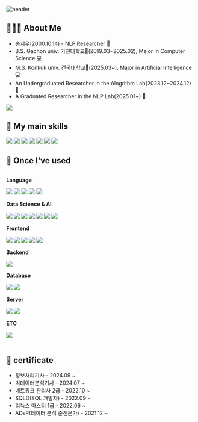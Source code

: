 ![header](https://capsule-render.vercel.app/api?type=rounded&color=timeGradient&text=Welcome%20to%20pinkmustard's%20GitHub%20👋&animation=twinkling&fontSize=40&fontAlignY=50&fontAlign=50&height=180)
## 🧑🏻‍💻 About Me
* 송지우(2000.10.14) - NLP Researcher 🤖
* B.S. Gachon univ. 가천대학교🏫(2019.03~2025.02), Major in Computer Science 💻
* M.S. Konkuk univ. 건국대학교🏫(2025.03~), Major in Artificial Intelligence 💻
* An Undergraduated Researcher in the Alogrithm Lab(2023.12~2024.12) 🔬
* A Graduated Researcher in the NLP Lab(2025.01~) 🔬
<img src="https://github-readme-stats.vercel.app/api/top-langs/?username=pinkmustard&layout=compact&theme=panda"/>

## 💪 My main skills
<div style="display:flex; flex-direction:column; align-items:flex-start;">
     <div>
          <img src="https://img.shields.io/badge/python-3776AB?style=for-the-badge&logo=python&logoColor=white">
          <img src="https://img.shields.io/badge/PyTorch-EE4C2C?style=for-the-badge&logo=PyTorch&logoColor=white"/>
          <img src="https://img.shields.io/badge/tensorflow-FF6F00?style=for-the-badge&logo=tensorflow&logoColor=white">
          <img src="https://img.shields.io/badge/keras-D00000?style=for-the-badge&logo=keras&logoColor=white">
          <img src="https://img.shields.io/badge/scikitlearn-F7931E?style=for-the-badge&logo=scikitlearn&logoColor=white">
          <img src="https://img.shields.io/badge/numpy-013243?style=for-the-badge&logo=numpy&logoColor=white">
          <img src="https://img.shields.io/badge/pandas-150458?style=for-the-badge&logo=pandas&logoColor=white"> 
     </div>
</div>

## 🔨 Once I've used
<div style="display:flex; flex-direction:column; align-items:flex-start;">
     <!-- Language -->
    <p><strong>Language</strong></p>
    <div>
        <img src="https://img.shields.io/badge/python-3776AB?style=for-the-badge&logo=python&logoColor=white">
        <img src="https://img.shields.io/badge/C-00599C?style=for-the-badge&logo=C&logoColor=white"/>
        <img src="https://img.shields.io/badge/C++-00599C?style=for-the-badge&logo=cplusplus&logoColor=white">
        <img src="https://img.shields.io/badge/Go-00ADD8?style=for-the-badge&logo=Go&logoColor=white">
        <img src="https://img.shields.io/badge/java-%23ED8B00?style=for-the-badge&logo=openjdk&logoColor=white">
    </div>
     <!-- Data Science & AI -->
    <p><strong>Data Science & AI</strong></p>
    <div>
        <img src="https://img.shields.io/badge/PyTorch-EE4C2C?style=for-the-badge&logo=PyTorch&logoColor=white"/>
        <img src="https://img.shields.io/badge/tensorflow-FF6F00?style=for-the-badge&logo=tensorflow&logoColor=white">
        <img src="https://img.shields.io/badge/keras-D00000?style=for-the-badge&logo=keras&logoColor=white">
        <img src="https://img.shields.io/badge/scikitlearn-F7931E?style=for-the-badge&logo=scikitlearn&logoColor=white">
        <img src="https://img.shields.io/badge/numpy-013243?style=for-the-badge&logo=numpy&logoColor=white">
        <img src="https://img.shields.io/badge/pandas-150458?style=for-the-badge&logo=pandas&logoColor=white">
        <img src="https://img.shields.io/badge/rstudio-75AADB?style=for-the-badge&logo=rstudio&logoColor=white">
    </div>
    <!-- Frontend -->
    <p><strong>Frontend</strong></p>
    <div>
        <img src="https://img.shields.io/badge/html5-E34F26?style=for-the-badge&logo=html5&logoColor=white"> 
        <img src="https://img.shields.io/badge/css-1572B6?style=for-the-badge&logo=css3&logoColor=white"> 
        <img src="https://img.shields.io/badge/javascript-F7DF1E?style=for-the-badge&logo=javascript&logoColor=black"> 
        <img src="https://img.shields.io/badge/bootstrap-7952B3?style=for-the-badge&logo=bootstrap&logoColor=white">
        <img src="https://img.shields.io/badge/fontawesome-339AF0?style=for-the-badge&logo=fontawesome&logoColor=white">
    </div>
    <!-- Backend -->
    <p><strong>Backend</strong></p>
    <div>
        <img src="https://img.shields.io/badge/django-092E20?style=for-the-badge&logo=django&logoColor=white">
    </div>
    <!-- Database -->
    <p><strong>Database</strong></p>
    <div>
        <img src="https://img.shields.io/badge/PostgreSQL-4169E1?style=for-the-badge&logo=PostgreSQL&logoColor=white"/>
        <img src="https://img.shields.io/badge/MySQL-4479A1?style=for-the-badge&logo=MySQL&logoColor=white"/> 
    </div>
    <!-- Server -->
    <p><strong>Server</strong></p>
    <div>
        <img src="https://img.shields.io/badge/linux-FCC624?style=for-the-badge&logo=linux&logoColor=black"> 
        <img src="https://img.shields.io/badge/Amazon AWS-232F3E?style=for-the-badge&logo=amazon aws&logoColor=white">
    </div>
    <!-- ETC -->
    <p><strong>ETC</strong></p>
    <div>
        <img src="https://img.shields.io/badge/docker-2496ED?style=for-the-badge&logo=docker&logoColor=white">
</div><br>
</div>

## 📝 certificate
* 정보처리기사 - 2024.09 ~
* 빅데이터분석기사 - 2024.07 ~
* 네트워크 관리사 2급 - 2022.10 ~
* SQLD(SQL 개발자) - 2022.09 ~
* 리눅스 마스터 1급 - 2022.06 ~
* ADsP(데이터 분석 준전문가) - 2021.12 ~



